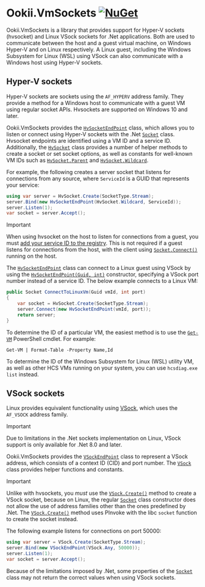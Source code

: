 # Ookii.VmSockets [![NuGet](https://img.shields.io/nuget/v/Ookii.VmSockets)](https://www.nuget.org/packages/Ookii.VmSockets/)

Ookii.VmSockets is a library that provides support for Hyper-V sockets (hvsocket) and Linux VSock
sockets for .Net applications. Both are used to communicate between the host and a guest virtual
machine, on Windows Hyper-V and on Linux respectively. A Linux guest, including the Windows
Subsystem for Linux (WSL) using VSock can also communicate with a Windows host using Hyper-V
sockets.

## Hyper-V sockets

Hyper-V sockets are sockets using the `AF_HYPERV` address family. They provide a method for a
Windows host to communicate with a guest VM using regular socket APIs. Hvsockets are supported
on Windows 10 and later.

Ookii.VmSockets provides the [`HvSocketEndPoint`][] class, which allows you to listen or connect
using Hyper-V sockets with the .Net [`Socket`][] class. Hvsocket endpoints are identified using a VM
ID and a service ID. Additionally, the [`HvSocket`][] class provides a number of helper methods to
create a socket or set socket options, as well as constants for well-known VM IDs such as
[`HvSocket.Parent`][] and [`HvSocket.Wildcard`][].

For example, the following creates a server socket that listens for connections from any source,
where `ServiceId` is a GUID that represents your service:

```csharp
using var server = HvSocket.Create(SocketType.Stream);
server.Bind(new HvSocketEndPoint(HvSocket.Wildcard, ServiceId));
server.Listen(1);
var socket = server.Accept();
```

> [!IMPORTANT]
> When using hvsocket on the host to listen for connections from a guest, you must
> [add your service ID to the registry](https://learn.microsoft.com/virtualization/hyper-v-on-windows/user-guide/make-integration-service).
> This is not required if a guest listens for connections from the host, with the client using
> [`Socket.Connect()`][] running on the host.

The [`HvSocketEndPoint`][] class can connect to a Linux guest using VSock by using the
[`HvSocketEndPoint(Guid, int)`][] constructor, specifying a VSock port number instead of a service
ID. The below example connects to a Linux VM:

```csharp
public Socket ConnectToLinuxVm(Guid vmId, int port)
{
    var socket = HvSocket.Create(SocketType.Stream);
    server.Connect(new HvSocketEndPoint(vmId, port));
    return server;
}
```

To determine the ID of a particular VM, the easiest method is to use the [`Get-VM`][] PowerShell
cmdlet. For example:

```pwsh
Get-VM | Format-Table -Property Name,Id
```

To determine the ID of the Windows Subsystem for Linux (WSL) utility VM, as well as other HCS VMs
running on your system, you can use `hcsdiag.exe list` instead.

## VSock sockets

Linux provides equivalent functionality using [VSock](https://www.man7.org/linux/man-pages/man7/vsock.7.html),
which uses the `AF_VSOCK` address family.

> [!IMPORTANT]
> Due to limitations in the .Net sockets implementation on Linux, VSock support is only
> available for .Net 8.0 and later.

Ookii.VmSockets provides the [`VSockEndPoint`][] class to represent a VSock address, which consists
of a context ID (CID) and port number. The [`VSock`][] class provides helper functions and
constants.

> [!IMPORTANT]
> Unlike with hvsockets, you *must* use the [`VSock.Create()`][] method to create a VSock socket,
> because on Linux, the regular [`Socket`][] class constructor does not allow the use of address
> families other than the ones predefined by .Net. The [`VSock.Create()`][] method uses PInvoke with
> the libc `socket` function to create the socket instead.

The following example listens for connections on port 50000:

```csharp
using var server = VSock.Create(SocketType.Stream);
server.Bind(new VSockEndPoint(VSock.Any, 50000));
server.Listen(1);
var socket = server.Accept();
```

Because of the limitations imposed by .Net, some properties of the [`Socket`][] class may not return
the correct values when using VSock sockets.

[`Get-VM`]: https://learn.microsoft.com/powershell/module/hyper-v/get-vm?view=windowsserver2022-ps
[`HvSocket.Parent`]: https://www.ookii.org/docs/vmsockets-1.0/html/F_Ookii_VmSockets_HvSocket_Parent.htm
[`HvSocket.Wildcard`]: https://www.ookii.org/docs/vmsockets-1.0/html/F_Ookii_VmSockets_HvSocket_Wildcard.htm
[`HvSocket`]: https://www.ookii.org/docs/vmsockets-1.0/html/T_Ookii_VmSockets_HvSocket.htm
[`HvSocketEndPoint(Guid, int)`]: https://www.ookii.org/docs/vmsockets-1.0/html/M_Ookii_VmSockets_HvSocketEndPoint__ctor_1.htm
[`HvSocketEndPoint`]: https://www.ookii.org/docs/vmsockets-1.0/html/T_Ookii_VmSockets_HvSocketEndPoint.htm
[`Socket.Connect()`]: https://learn.microsoft.com/dotnet/api/system.net.sockets.socket.connect
[`Socket`]: https://learn.microsoft.com/dotnet/api/system.net.sockets.socket
[`VSock.Create()`]: https://www.ookii.org/docs/vmsockets-1.0/html/M_Ookii_VmSockets_VSock_Create.htm
[`VSock`]: https://www.ookii.org/docs/vmsockets-1.0/html/T_Ookii_VmSockets_VSock.htm
[`VSockEndPoint`]: https://www.ookii.org/docs/vmsockets-1.0/html/T_Ookii_VmSockets_VSockEndPoint.htm
